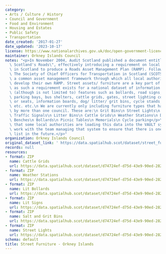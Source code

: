 ```yaml
---
category:
- Arts / Culture / History
- Council and Government
- Food and Environment
- Housing and Estates
- Public Safety
- Transportation
date_created: '2017-01-27'
date_updated: '2023-10-17'
license: https://www.nationalarchives.gov.uk/doc/open-government-licence/version/3/
maintainer: Orkney Islands Council
notes: "<p>In November 2004, Audit Scotland published a document entitled \"Maintaining\
  \ Scotland's Roads\", effectively introducing a requirement on local authorities\
  \ in Scotland to produce a Roads Asset Management Plan (RAMP). Following this publication,\
  \ The Society of Chief Officers for Transportation in Scotland (SCOTS) produced\
  \ a common asset management framework through which all local authorities could\
  \ develop their own RAMP. Street assets/ furniture are a key part of the RAMP and\
  \ as such a requirement exists for a national dataset of information. This can include\
  \ (although is not limited to) features such as bollards, road signs, barriers,\
  \ parking bays, bus shelters, cattle grids, gates, street lighting columns, benches\
  \ or seats, information boards, dog/ litter/ grit bins, cycle stands, ticket machines\
  \ etc. etc.\n We are currently only including furniture types that have been provided\
  \ by more than one council. These are:\n Grit Bins\n Street Lights\n Traffic Calming\n\
  \ Traffic Signals\n Litter Bins\n Cattle Grids\n Weather Stations\n Dog Litter Bins\n\
  \ Benches\n Bollards\n Picnic Tables\n Memorials\n Cycle parking</p>\n<p>We understand\
  \ that some local authorities are loading this data into the VAULT system. We will\
  \ work with the team managing that system to ensure that there is one definitive\
  \ list in the future.</p>"
organization: Orkney Islands Council
original_dataset_link: ' https://data.spatialhub.scot/dataset/street_furniture-oi'
records: null
resources:
- format: ZIP
  name: Cattle Grids
  url: https://data.spatialhub.scot/dataset/d74724ef-d75d-43e9-90ed-282c2f90ee83/resource/189b6847-780a-412a-a380-714075941ac0/download/cattle-grids.zip
- format: ZIP
  name: Weather Stations
  url: https://data.spatialhub.scot/dataset/d74724ef-d75d-43e9-90ed-282c2f90ee83/resource/095c80ca-691e-410a-a2dd-d02b54ed7876/download/weather-stations.zip
- format: ZIP
  name: Lit Bollards
  url: https://data.spatialhub.scot/dataset/d74724ef-d75d-43e9-90ed-282c2f90ee83/resource/06882022-7eee-43cc-b90b-4fac28866d18/download/lit-bollards.zip
- format: ZIP
  name: Lit Signs
  url: https://data.spatialhub.scot/dataset/d74724ef-d75d-43e9-90ed-282c2f90ee83/resource/8c7f9170-f463-483f-8500-b4023595abdf/download/lit-signs.zip
- format: ZIP
  name: Salt and Grit Bins
  url: https://data.spatialhub.scot/dataset/d74724ef-d75d-43e9-90ed-282c2f90ee83/resource/82007eef-d03f-443a-9d54-e05c6226a709/download/salt_grit-bins.zip
- format: ZIP
  name: Street Lights
  url: https://data.spatialhub.scot/dataset/d74724ef-d75d-43e9-90ed-282c2f90ee83/resource/be28d31b-24c4-4280-a1ba-3b4df7e6eeaa/download/street-lights.zip
schema: default
title: Street Furniture - Orkney Islands
---
```

